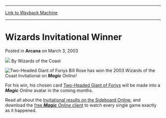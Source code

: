 
---
[Link to Wayback Machine](https://web.archive.org/web/20210503043904/https://magic.wizards.com/en/articles/archive/arcana/wizards-invitational-winner-2003-03-03)

[_metadata_:author]:- "Wizards of the Coast"
[_metadata_:description]:- "Bill Rose has won the 2003 Wizards of the Coast Invitational on Magic Online!For his win, his chosen card Two-Headed Giant of Foriys will be made into a Magic Online avatar in the coming months. Read all about the Invitational results on the Sideboard Online, and download the free Magic Online client to watch every single game exactly as it happened."
[_metadata_:generator]:- "Drupal 7 (http://drupal.org)"
[_metadata_:node]:- "605286"
[_metadata_:publish_date]:- "2003-03-03"
[_metadata_:source]:- "div-main-content"
[_metadata_:title]:- "Wizards Invitational Winner"
[_metadata_:wayback_capture_timestamp]:- "2021-05-03 04:39:04"
[_metadata_:wayback_raw_url]:- "https://web.archive.org/web/20210503043904id_/https://magic.wizards.com/en/articles/archive/arcana/wizards-invitational-winner-2003-03-03"
[_metadata_:wayback_url]:- "https://magic.wizards.com/en/articles/archive/arcana/wizards-invitational-winner-2003-03-03"
---


Wizards Invitational Winner
===========================



 Posted in **Arcana**
 on March 3, 2003 






![](https://media.magic.wizards.com/styles/auth_small/public/images/person/wizards_author.jpg)
By Wizards of the Coast











![Two-Headed Giant of Foriys](http://gatherer.wizards.com/Handlers/Image.ashx?type=card&name=Two-Headed+Giant+of+Foriys) Bill Rose has won the 2003 Wizards of the Coast Invitational on ***Magic** Online!*

For his win, his chosen card [Two-Headed Giant of Foriys](http://gatherer.wizards.com/Pages/Card/Details.aspx?name=Two-Headed+Giant+of+Foriys) will be made into a ***Magic** Online* avatar in the coming months. 

 Read all about the [Invitational results on the Sideboard Online](http://archive.wizards.com/Magic/Magazine/Article.aspx?x=sideboard/events/wi03), and download the [free ***Magic** Online* client](http://archive.wizards.com/Magic/Magazine/Article.aspx?x=magic/magiconline/downloadlinks) to watch every single game exactly as it happened. 







